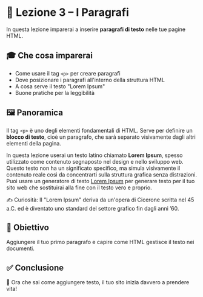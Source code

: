 # 📘 Lezione 3 – I Paragrafi

In questa lezione imparerai a inserire **paragrafi di testo** nelle tue pagine HTML.

## 🎓 Che cosa imparerai

- Come usare il tag `<p>` per creare paragrafi
- Dove posizionare i paragrafi all'interno della struttura HTML
- A cosa serve il testo "Lorem Ipsum"
- Buone pratiche per la leggibilità

## 🖼️ Panoramica

Il tag `<p>` è uno degli elementi fondamentali di HTML. Serve per definire un **blocco di testo**, cioè un paragrafo, che sarà separato visivamente dagli altri elementi della pagina.

In questa lezione userai un testo latino chiamato **Lorem Ipsum**, spesso utilizzato come contenuto segnaposto nel design e nello sviluppo web. Questo testo non ha un significato specifico, ma simula visivamente il contenuto reale così da concentrarti sulla struttura grafica senza distrazioni. Puoi usare un generatore di testo [Lorem Ipsum](https://loremipsum.io/generator/) per generare testo per il tuo sito web che sostituirai alla fine con il testo vero e proprio.

✍️ Curiosità: Il "Lorem Ipsum" deriva da un'opera di Cicerone scritta nel 45 a.C. ed è diventato uno standard del settore grafico fin dagli anni ’60.

## 🎯 Obiettivo

Aggiungere il tuo primo paragrafo e capire come HTML gestisce il testo nei documenti.

## ✅ Conclusione

🚀 Ora che sai come aggiungere testo, il tuo sito inizia davvero a prendere vita!
